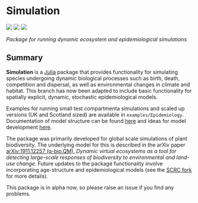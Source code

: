 # Simulation
[![][docs-dev-img]][docs-dev-url] [![][actions-img]][actions-url] [![][codecov-img]][codecov-url]

*Package for running dynamic ecosystem and epidemiological simulations*

## Summary

**Simulation** is a [Julia](http://www.julialang.org) package that
provides functionality for simulating species undergoing dynamic
biological processes such as birth, death, competition and dispersal, as well as environmental changes in climate and habitat. This branch has now been adapted to include basic functionality for spatially explicit, dynamic, stochastic epidemiological models.

Examples for running small test compartmenta simulations and scaled up versions (UK and Scotland sized) are available in `examples/Epidemiology`. Documentation of model structure can be found [here][model-struct-url] and ideas for model development [here][model-dev-url].

The package was primarily developed for global scale simulations of
plant biodiversity. The underlying model for this is described in the arXiv
paper [arXiv:1911.12257 (q-bio.QM)][paper-url],
*Dynamic virtual ecosystems as a tool for detecting large-scale
responses of biodiversity to environmental and land-use change*.
Future updates to the package functionality involve incorporating
age-structure and epidemiological models (see the [SCRC fork](https://github.com/ScottishCovidResponse/Simulation.jl) for more details).

This package is in alpha now, so please raise an issue if you find any
problems.

[paper-url]: https://arxiv.org/abs/1911.12257
[docs-dev-img]: https://img.shields.io/badge/docs-dev-blue.svg
[docs-dev-url]: https://boydorr.github.io/Simulation.jl/dev/
[actions-img]: https://github.com/boydorr/Simulation.jl/workflows/Simulation%20testing/badge.svg
[actions-url]: https://github.com/boydorr/Simulation.jl/actions
[codecov-img]: https://codecov.io/gh/boydorr/Simulation.jl/branch/master/graph/badge.svg
[codecov-url]: https://codecov.io/gh/boydorr/Simulation.jl?branch=master
[model-struct-url]: https://boydorr.github.io/Simulation.jl/dev/Epidemiology/model_structure/
[model-dev-url]: https://boydorr.github.io/Simulation.jl/Epidemiology/dev/model_development/
